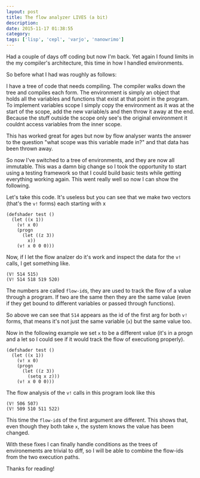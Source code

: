 ```yaml
---
layout: post
title: The flow analyzer LIVES (a bit)
description:
date: 2015-11-17 01:38:55
category:
tags: ['lisp', 'cepl', 'varjo', 'nanowrimo']
---
```


Had a couple of days off coding but now I'm back. Yet again Ι found limits in the my compiler's architecture, this time in how I handled environments.

So before what Ι had was roughly as follows:

I have a tree of code that needs compiling. The compiler walks down the tree and compiles each form. The environment is simply an object that holds all the variables and functions that exist at that point in the program. To implement variables scope I simply copy the environment as it was at the start of the scope, add the new variable/s and then throw it away at the end. Because the stuff outside the scope only see's the original environment it couldnt access variables from the inner scope.

This has worked great for ages but now by flow analyser wants the answer to the question "what scope was this variable made in?" and that data has been thrown away.

So now I've switched to a tree of environments, and they are now all immutable. This was a damn big change so Ι took the opportunity to start using a testing framework so that I could build basic tests while getting everything working again. This went really well so now Ι can show the following.


Let's take this code. It's useless but you can see that we make two vectors (that's the `v!` forms) each starting with x

    (defshader test ()
      (let ((x 1))
        (v! x 0)
        (progn
          (let ((z 3))
            x))
        (v! x 0 0 0)))

Now, if I let the flow analzer do it's work and inspect the data for the `v!` calls, I get something like.

    (V! 514 515)
    (V! 514 518 519 520)

The numbers are called `flow-id`s, they are used to track the flow of a value through a program. If two are the same then they are the same value (even if they get bound to different variables or passed through functions).

So above we can see that `514` appears as the id of the first arg for both `v!` forms, that means it's not just the same variable (`x`) but the same value too.

Now in the following example we set `x` to be a different value (it's in a progn and a let so I could see if it would track the flow of executiong properly).

    (defshader test ()
      (let ((x 1))
        (v! x 0)
        (progn
          (let ((z 3))
            (setq x z)))
        (v! x 0 0 0)))

The flow analysis of the `v!` calls in this program look like this

    (V! 506 507)
    (V! 509 510 511 522)

This time the `flow-id`s of the first argument are different. This shows that, even though they both take `x`, the system knows the value has been changed.

With these fixes Ι can finally handle conditions as the trees of environements are trivial to diff, so Ι will be able to combine the flow-ids from the two execution paths.

Thanks for reading!

